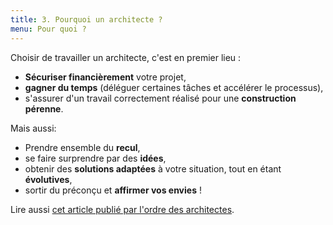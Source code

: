 ```yaml
---
title: 3. Pourquoi un architecte ?
menu: Pour quoi ?
---
```


Choisir de travailler un architecte, c'est en premier lieu :
* **Sécuriser financièrement** votre projet,
* **gagner du temps** (déléguer certaines tâches et accélérer le processus),
* s'assurer d'un travail correctement réalisé pour une **construction pérenne**.

Mais aussi:
* Prendre ensemble du **recul**,
* se faire surprendre par des **idées**,
* obtenir des **solutions adaptées** à votre situation, tout en étant **évolutives**,
* sortir du préconçu et **affirmer vos envies** !

Lire aussi [cet article publié par l'ordre des architectes](http://www.architectes.org/un-architecte-pourquoi?target=_blank).
